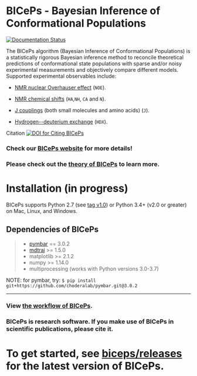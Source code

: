 
BICePs - Bayesian Inference of Conformational Populations
=========================================================

<!-- List badges here: -->
[![Documentation Status](https://readthedocs.org/projects/biceps/badge/?version=latest)](https://biceps.readthedocs.io/en/latest/?badge=latest)
      

<!--                   -->

The BICePs algorithm (Bayesian Inference of Conformational Populations)
is a statistically rigorous Bayesian inference method to reconcile
theoretical predictions of conformational state populations with sparse
and/or noisy experimental measurements and objectively compare different
models. Supported experimental observables include: 

- [NMR nuclear Overhauser effect](https://en.wikipedia.org/wiki/Nuclear_Overhauser_effect)  (`NOE`).

- [NMR chemical shifts](https://en.wikipedia.org/wiki/Chemical_shift) (`HA`,`NH`, `CA` and `N`). 

- [J couplings](https://en.wikipedia.org/wiki/J-coupling) (both small molecules and amino acids) (`J`).

- [Hydrogen--deuterium exchange](https://en.wikipedia.org/wiki/Hydrogen–deuterium_exchange) (`HDX`).

Citation [![DOI for Citing BICePs](https://img.shields.io/badge/DOI-10.1021.acs.jpcb.7b11871-green.svg)](http://doi.org/10.1021/acs.jpcb.7b11871)

### Check our [BICePs website](https://biceps.readthedocs.io/en/latest/) for more details!

### Please check out the [theory of **BICePs**](https://biceps.readthedocs.io/en/latest/theory.html) to learn more.

Installation (in progress)
==========================

<!--
We recommend that you install `BICePs` with `conda`. :

```bash
    $ conda install -c conda-forge BICePs
```

You can install also `BICePs` with `pip`, if you prefer. :

```bash
    $ pip install BICePs
```
-->
<!--
Conda is a cross-platform package manager built especially for
scientific python. It will install `BICePs` along with all dependencies
from a pre-compiled binary. If you don\'t have Python or the `conda`
package manager, we recommend starting with the [Anaconda Scientific
Python distribution \<https://store.continuum.io/cshop/anaconda/\>](),
which comes pre-packaged with many of the core scientific python
packages that BICePs uses (see below), or with the [Miniconda Python
distribution](http://conda.pydata.org/miniconda.html), which is a
bare-bones Python installation.
-->

BICePs supports Python 2.7 (see [tag v1.0](https://github.com/vvoelz/biceps/releases/tag/v1.0)) or Python 3.4+ (v2.0 or greater) on Mac, Linux, and Windows.


Dependencies of BICePs
----------------------

> -   [pymbar](https://pymbar.readthedocs.io) == 3.0.2
> -   [mdtraj](https://mdtraj.org) >= 1.5.0
> -   matplotlib >= 2.1.2
> -   numpy >= 1.14.0
> -   multiprocessing (works with Python versions 3.0-3.7)

NOTE: for pymbar, try: `$ pip install git+https://github.com/choderalab/pymbar.git@3.0.2`

-------------------------------------------


### View [the workflow of BICePs](https://biceps.readthedocs.io/en/latest/workflow.html).

### BICePs is research software. If you make use of BICePs in scientific publications, please cite it.

# To get started, see [biceps/releases](https://github.com/vvoelz/biceps/releases) for the latest version of BICePs.




